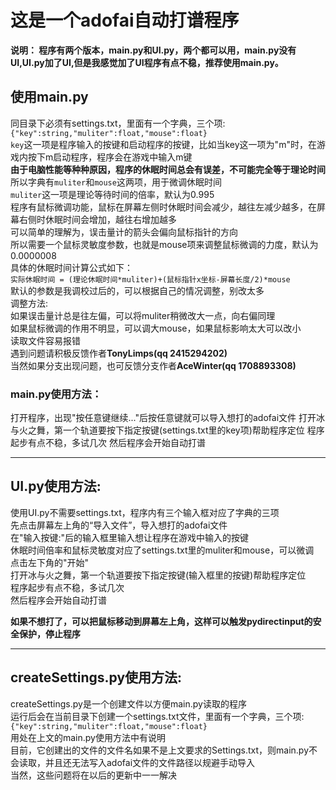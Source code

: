 # 这是一个adofai自动打谱程序

**说明： 程序有两个版本，main.py和UI.py，两个都可以用，main.py没有UI,UI.py加了UI,但是我感觉加了UI程序有点不稳，推荐使用main.py。**

## 使用main.py
同目录下必须有settings.txt，里面有一个字典，三个项:  
`{"key":string,"muliter":float,"mouse":float}`  
`key`这一项是程序输入的按键和启动程序的按键，比如当key这一项为"m"时，在游戏内按下m启动程序，程序会在游戏中输入m键  
**由于电脑性能等种种原因，程序的休眠时间总会有误差，不可能完全等于理论时间**  
所以字典有`muliter`和`mouse`这两项，用于微调休眠时间  
`muliter`这一项是理论等待时间的倍率，默认为0.995  
程序有鼠标微调功能，鼠标在屏幕左侧时休眠时间会减少，越往左减少越多，在屏幕右侧时休眠时间会增加，越往右增加越多  
可以简单的理解为，误击量计的箭头会偏向鼠标指针的方向  
所以需要一个鼠标灵敏度参数，也就是mouse项来调整鼠标微调的力度，默认为0.0000008  
具体的休眠时间计算公式如下：  
`实际休眠时间 = (理论休眠时间*muliter)+(鼠标指针x坐标-屏幕长度/2)*mouse`  
默认的参数是我调校过后的，可以根据自己的情况调整，别改太多  
调整方法:  
如果误击量计总是往左偏，可以将muliter稍微改大一点，向右偏同理  
如果鼠标微调的作用不明显，可以调大mouse，如果鼠标影响太大可以改小  
读取文件容易报错  
遇到问题请积极反馈作者**TonyLimps(qq 2415294202)**  
当然如果分支出现问题，也可反馈分支作者**AceWinter(qq 1708893308)**

### main.py使用方法：
打开程序，出现"按任意键继续..."后按任意键就可以导入想打的adofai文件
打开冰与火之舞，第一个轨道要按下指定按键(settings.txt里的key项)帮助程序定位
程序起步有点不稳，多试几次
然后程序会开始自动打谱

---

## UI.py使用方法:
使用UI.py不需要settings.txt，程序内有三个输入框对应了字典的三项  
先点击屏幕左上角的“导入文件”，导入想打的adofai文件  
在"输入按键:"后的输入框里输入想让程序在游戏中输入的按键  
休眠时间倍率和鼠标灵敏度对应了settings.txt里的muliter和mouse，可以微调  
点击左下角的"开始"  
打开冰与火之舞，第一个轨道要按下指定按键(输入框里的按键)帮助程序定位  
程序起步有点不稳，多试几次  
然后程序会开始自动打谱  

**如果不想打了，可以把鼠标移动到屏幕左上角，这样可以触发pydirectinput的安全保护，停止程序**

---

## createSettings.py使用方法:  
createSettings.py是一个创建文件以方便main.py读取的程序  
运行后会在当前目录下创建一个settings.txt文件，里面有一个字典，三个项:  
`{"key":string,"muliter":float,"mouse":float}`  
用处在上文的main.py使用方法中有说明  
目前，它创建出的文件的文件名如果不是上文要求的Settings.txt，则main.py不会读取，并且还无法写入adofai文件的文件路径以规避手动导入  
当然，这些问题将在以后的更新中一一解决  
